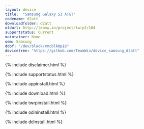 ```yaml
---
layout: device
title:  "Samsung Galaxy S3 AT&T"
codename: d2att
downloadfolder: d2att
oldurl: http://teamw.in/project/twrp2/104
supportstatus: Current
maintainer: None
oem: Samsung
ddof: "/dev/block/mmcblk0p18"
devicetree: "https://github.com/TeamWin/device_samsung_d2att"
---
```


{% include disclaimer.html %}

{% include supportstatus.html %}

{% include appinstall.html %}

{% include download.html %}

{% include twrpinstall.html %}

{% include odininstall.html %}

{% include ddinstall.html %}
